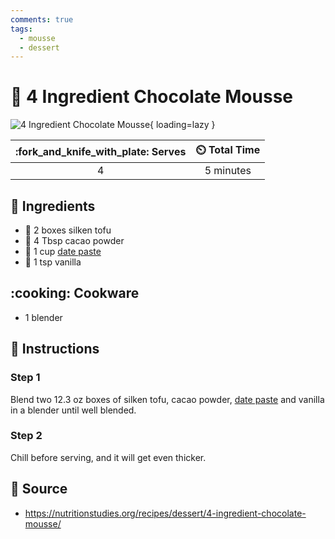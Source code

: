 ```yaml
---
comments: true
tags:
  - mousse
  - dessert
---
```

# :chocolate_bar: 4 Ingredient Chocolate Mousse

![4 Ingredient Chocolate Mousse](../assets/images/4-ingredient-chocolate-mousse.jpg){ loading=lazy }

| :fork_and_knife_with_plate: Serves | :timer_clock: Total Time |
|:----------------------------------:|:-----------------------: |
| 4 | 5 minutes |

## :salt: Ingredients

- :butter: 2 boxes silken tofu
- :chocolate_bar: 4 Tbsp cacao powder
- :grapes: 1 cup [date paste][1]
- :icecream: 1 tsp vanilla

## :cooking: Cookware

- 1 blender

## :pencil: Instructions

### Step 1

Blend two 12.3 oz boxes of silken tofu, cacao powder, [date paste][1] and vanilla in a blender until well blended.

### Step 2

Chill before serving, and it will get even thicker.

## :link: Source

- <https://nutritionstudies.org/recipes/dessert/4-ingredient-chocolate-mousse/>

[1]: <../ingredients/date-paste.md>
